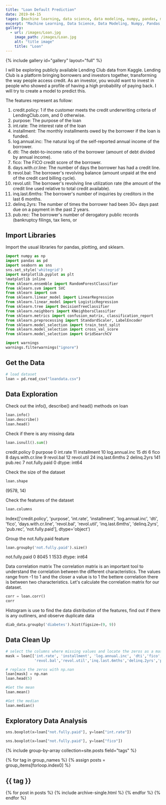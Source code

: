 ```yaml
---
title: "Loan Default Prediction"
date: 2019-04-15
tages: [machine learning, data science, data modeling, numpy, pandas, matplotlib, scikit-learn]
excerpt: "Machine Learning, Data Science, Data Modeling, Numpy, Pandas, Matplotlib, Scikit-learn"
gallery:
  - url: /images/Loan.jpg
    image_path: /images/Loan.jpg
    alt: "title image"
    title: "Loan"
---
```


{% include gallery id="gallery" layout="full" %}

I will be exploring publicly available Lending Club data from Kaggle. Lending Club is a platform bringing borrowers and investors together, transforming the way people access credit. As an investor, you would want to invest in people who showed a profile of having a high probability of paying back. I will try to create a model to predict this.

The features represent as follow:

1. credit.policy: 1 if the customer meets the credit underwriting criteria of LendingClub.com, and 0 otherwise.
2. purpose: The purpose of the loan
3. int.rate: The interest rate of the loan
4. installment: The monthly installments owed by the borrower if the loan is funded.
5. log.annual.inc: The natural log of the self-reported annual income of the borrower.
6. dti: The debt-to-income ratio of the borrower (amount of debt divided by annual income).
7. fico: The FICO credit score of the borrower.
8. days.with.cr.line: The number of days the borrower has had a credit line.
9. revol.bal: The borrower's revolving balance (amount unpaid at the end of the credit card billing cycle).
10. revol.util: The borrower's revolving line utilization rate (the amount of the credit line used relative to total credit available).
11. inq.last.6mths: The borrower's number of inquiries by creditors in the last 6 months.
12. delinq.2yrs: The number of times the borrower had been 30+ days past due on a payment in the past 2 years.
13. pub.rec: The borrower's number of derogatory public records (bankruptcy filings, tax liens, or

## Import Libraries
Import the usual libraries for pandas, plotting, and sklearn.

```python
import numpy as np
import pandas as pd
import seaborn as sns
sns.set_style('whitegrid')
import matplotlib.pyplot as plt
%matplotlib inline
from sklearn.ensemble import RandomForestClassifier
from sklearn.svm import SVC
from sklearn import svm
from sklearn.linear_model import LinearRegression
from sklearn.linear_model import LogisticRegression
from sklearn.tree import DecisionTreeClassifier
from sklearn.neighbors import KNeighborsClassifier
from sklearn.metrics import confusion_matrix, classification_report
from sklearn.preprocessing import StandardScaler, LabelEncoder
from sklearn.model_selection import train_test_split
from sklearn.model_selection import cross_val_score
from sklearn.model_selection import GridSearchCV

import warnings
warnings.filterwarnings("ignore")
```

## Get the Data
```python
# load dataset
loan = pd.read_csv("loandata.csv")
```

## Data Exploration
Check out the info(), describe() and head() methods on loan
```python
loan.info()
loan.describe()
loan.head()
```

Check if there is any missing data
```python
loan.isnull().sum()
```
credit.policy          0
purpose                0
int.rate              11
installment           10
log.annual.inc        15
dti                    6
fico                   8
days.with.cr.line      9
revol.bal             12
revol.util            24
inq.last.6mths         2
delinq.2yrs          141
pub.rec                7
not.fully.paid         0
dtype: int64

Check the size of the dataset
```python
loan.shape
```
(9578, 14)

Check the features of the dataset
```python
loan.columns
```
Index(['credit.policy', 'purpose', 'int.rate', 'installment', 'log.annual.inc',
       'dti', 'fico', 'days.with.cr.line', 'revol.bal', 'revol.util',
       'inq.last.6mths', 'delinq.2yrs', 'pub.rec', 'not.fully.paid'],
      dtype='object')

Group the not.fully.paid feature
```python
loan.groupby('not.fully.paid').size()
```
not.fully.paid
0    8045
1    1533
dtype: int64

Data correlation matrix The correlation matrix is an important tool to understand the correlation between the different characteristics. The values range from -1 to 1 and the closer a value is to 1 the bettere correlation there is between two characteristics. Let's calculate the correlation matrix for our dataset.
```python
corr = loan.corr()
corr  
```    

Histogram is use to find the data distribution of the features, find out if there is any outliners, and observe duplicate data
```python
diab_data.groupby('diabetes').hist(figsize=(9, 9))  
```

## Data Clean Up
```python
# select the columns where missing values and locate the zeros as a mask
mask = loan[['int.rate', 'installment', 'log.annual.inc', 'dti','fico', 'days.with.cr.line',
             'revol.bal','revol.util','inq.last.6mths','delinq.2yrs','pub.rec']] == 0
```
```python
# replace the zeros with np.nan
loan[mask] = np.nan
loan.head(5)
```
```python
#Get the mean
loan.mean()
```
```python
#Get the median
loan.median()
```

## Exploratory Data Analysis

```python
sns.boxplot(x=loan["not.fully.paid"], y=loan["int.rate"])
```

```python
sns.boxplot(x=loan["not.fully.paid"], y=loan["fico"])
```

{% include group-by-array collection=site.posts field="tags" %}

{% for tag in group_names %}
  {% assign posts = group_items[forloop.index0] %}
  <h2 id="{{ tag | slugify }}" class="archive__subtitle">{{ tag }}</h2>
  {% for post in posts %}
    {% include archive-single.html %}
  {% endfor %}
{% endfor %}
